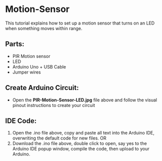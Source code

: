 # Motion-Sensor
This tutorial explains how to set up a motion sensor that turns on an LED when something moves within range.

## Parts:
- PIR Motion sensor
- LED
- Arduino Uno + USB Cable
- Jumper wires

## Create Arduino Circuit:
- Open the **PIR-Motion-Sensor-LED.jpg** file above and follow the visual pinout instructions to create your circuit

## IDE Code:
1. Open the .ino file above, copy and paste all text into the Arduino IDE, overwriting the default code for new files. OR
2. Download the .ino file above, double click to open, say yes to the Arduino IDE popup window, compile the code, then upload to your Arduino.
